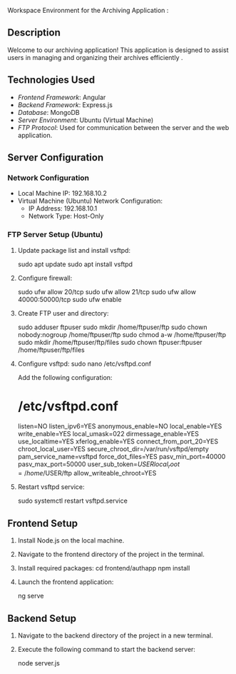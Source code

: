 Workspace Environment for the Archiving Application :

## Description
Welcome to our archiving application! This application is designed to assist users in managing and organizing their archives efficiently .

## Technologies Used
- *Frontend Framework*: Angular
- *Backend Framework*: Express.js
- *Database*: MongoDB
- *Server Environment*: Ubuntu (Virtual Machine)
- *FTP Protocol*: Used for communication between the server and the web application.

## Server Configuration
### Network Configuration
- Local Machine IP: 192.168.10.2
- Virtual Machine (Ubuntu) Network Configuration:
  - IP Address: 192.168.10.1
  - Network Type: Host-Only

### FTP Server Setup (Ubuntu)
1. Update package list and install vsftpd:
  
   sudo apt update
   sudo apt install vsftpd
   

2. Configure firewall:
   
   sudo ufw allow 20/tcp
   sudo ufw allow 21/tcp
   sudo ufw allow 40000:50000/tcp
   sudo ufw enable
   

3. Create FTP user and directory:
   
   sudo adduser ftpuser
   sudo mkdir /home/ftpuser/ftp
   sudo chown nobody:nogroup /home/ftpuser/ftp
   sudo chmod a-w /home/ftpuser/ftp
   sudo mkdir /home/ftpuser/ftp/files
   sudo chown ftpuser:ftpuser /home/ftpuser/ftp/files
   

4. Configure vsftpd:
   sudo nano /etc/vsftpd.conf
   
   Add the following configuration:
  
   # /etc/vsftpd.conf
   listen=NO
   listen_ipv6=YES
   anonymous_enable=NO
   local_enable=YES
   write_enable=YES
   local_umask=022
   dirmessage_enable=YES
   use_localtime=YES
   xferlog_enable=YES
   connect_from_port_20=YES
   chroot_local_user=YES
   secure_chroot_dir=/var/run/vsftpd/empty
   pam_service_name=vsftpd
   force_dot_files=YES
   pasv_min_port=40000
   pasv_max_port=50000
   user_sub_token=$USER
   local_root=/home/$USER/ftp
   allow_writeable_chroot=YES
   

5. Restart vsftpd service:
  
   sudo systemctl restart vsftpd.service
   

## Frontend Setup
1. Install Node.js on the local machine.
2. Navigate to the frontend directory of the project in the terminal.
3. Install required packages:
   cd frontend/authapp
   npm install
   
4. Launch the frontend application:
   
   ng serve

   
## Backend Setup
1. Navigate to the backend directory of the project in a new terminal.
2. Execute the following command to start the backend server:
   
   node server.js
   
